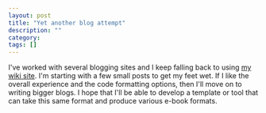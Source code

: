 ```yaml
---
layout: post
title: "Yet another blog attempt"
description: ""
category: 
tags: []
---
```

I've worked with several blogging sites and I keep falling back to using [my wiki site](http://schuchert.wikispaces.com/). I'm starting with a few small posts to get my feet wet. If I like the overall experience and the code formatting options, then I'll move on to writing bigger blogs. I hope that I'll be able to develop a template or tool that can take this same format and produce various e-book formats.
